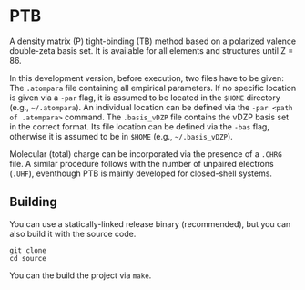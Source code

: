 # PTB
A density matrix (P) tight-binding (TB) method based on a polarized valence double-zeta basis set.
It is available for all elements and structures until Z = 86.

In this development version, before execution, two files have to be given:
The `.atompara` file containing all empirical parameters. If no specific location is given via a `-par` flag, it is assumed to be located in the `$HOME` directory (e.g., `~/.atompara`).
An individual location can be defined via the `-par <path of .atompara>` command.
The `.basis_vDZP` file contains the vDZP basis set in the correct format. Its file location can be defined via the `-bas` flag, otherwise it is assumed to be in 
`$HOME` (e.g., `~/.basis_vDZP`).

Molecular (total) charge can be incorporated via the presence of a `.CHRG` file. A similar procedure follows with the number of unpaired electrons (`.UHF`),
eventhough PTB is mainly developed for closed-shell systems.


## Building
You can use a statically-linked release binary (recommended), but you can also build it with the source code.
```
git clone 
cd source
```
You can the build the project via `make`.
